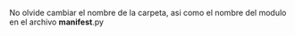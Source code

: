 No olvide cambiar el nombre de la carpeta, asi como el nombre del modulo en el archivo __manifest__.py